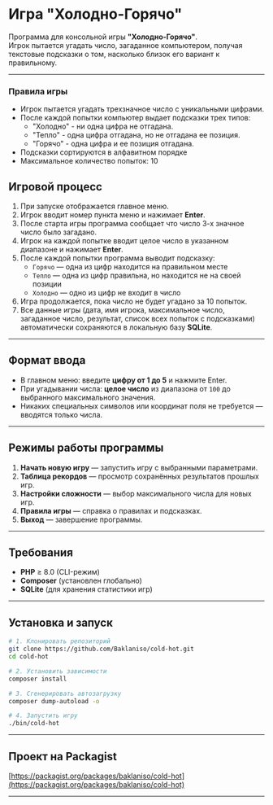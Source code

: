 # Игра "Холодно-Горячо"

Программа для консольной игры **"Холодно-Горячо"**.  
Игрок пытается угадать число, загаданное компьютером, получая текстовые подсказки о том, насколько близок его вариант к правильному.

---
### Правила игры

- Игрок пытается угадать трехзначное число с уникальными цифрами.
- После каждой попытки компьютер выдает подсказки трех типов:
    - "Холодно" - ни одна цифра не отгадана.
    - "Тепло" - одна цифра отгадана, но не отгадана ее позиция.
    - "Горячо" - одна цифра и ее позиция отгадана.
- Подсказки сортируются в алфавитном порядке
- Максимальное количество попыток: 10

## Игровой процесс

1. При запуске отображается главное меню.
2. Игрок вводит номер пункта меню и нажимает **Enter**.
3. После старта игры программа сообщает что число 3-х значное число было загадано.
4. Игрок на каждой попытке вводит целое число в указанном диапазоне и нажимает **Enter**.
5. После каждой попытки программа выводит подсказку:
   - `Горячо` — одна из цифр находится на правильном месте
   - `Тепло` — одна из цифр правильна, но находится не на своей позиции
   - `Холодно` — одно из цифр не входит в число
6. Игра продолжается, пока число не будет угадано за 10 попыток.
7. Все данные игры (дата, имя игрока, максимальное число, загаданное число, результат, список всех попыток с подсказками) автоматически сохраняются в локальную базу **SQLite**.

---

## Формат ввода

- В главном меню: введите **цифру от 1 до 5** и нажмите Enter.  
- При угадывании числа: **целое число** из диапазона от `100` до выбранного максимального значения.  
- Никаких специальных символов или координат поля не требуется — вводятся только числа.

---

## Режимы работы программы
1. **Начать новую игру** — запустить игру с выбранными параметрами.  
2. **Таблица рекордов** — просмотр сохранённых результатов прошлых игр.  
3. **Настройки сложности** — выбор максимального числа для новых игр.  
4. **Правила игры** — справка о правилах и подсказках.  
5. **Выход** — завершение программы.

---

## Требования

- **PHP** ≥ 8.0 (CLI-режим)  
- **Composer** (установлен глобально)  
- **SQLite** (для хранения статистики игр)

---

## Установка и запуск

```bash
# 1. Клонировать репозиторий
git clone https://github.com/Baklaniso/cold-hot.git
cd cold-hot

# 2. Установить зависимости
composer install

# 3. Сгенерировать автозагрузку
composer dump-autoload -o

# 4. Запустить игру
./bin/cold-hot
```

---

## Проект на Packagist
[https://packagist.org/packages/baklaniso/cold-hot](https://packagist.org/packages/baklaniso/cold-hot)

---

